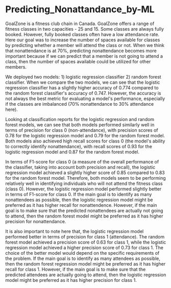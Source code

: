 # Predicting_Nonattandance_by-ML

GoalZone is a fitness club chain in Canada. GoalZone offers a range of fitness classes in two capacities - 25 and 15.
Some classes are always fully booked. However, fully booked classes often have a low attendance rate.
Here our goal was to increase the number of spaces available for classes by predicting whether a member will attend the class or not. When we think that nonattendance is at 70%, predicting nonattendance becomes more important because if we can predict that a member is not going to attend a class, then the number of spaces available could be utilized for other members.

We deployed two models: 1) logistic regression classifier 2) random forest classifier.
When we compare the two models, we can see that the logistic regression classifier has a slightly higher accuracy of 0.774 compared to the random forest classifier's accuracy of 0.747. However, the accuracy is not always the best metric for evaluating a model's performance, especially if the classes are imbalanced (70% nonattendance to 30% attendance here).

Looking at classification reports for the logistic regression and random forest models, we can see that both models performed similarly well in terms of precision for class 0 (non-attendance), with precision scores of 0.78 for the logistic regression model and 0.79 for the random forest model.
Both models also achieved high recall scores for class 0 (the model's ability to correctly identify nonattendance), with recall scores of 0.93 for the logistic regression model and 0.87 for the random forest model.

In terms of F1-score for class 0 (a measure of the overall performance of the classifier, taking into account both precision and recall), the logistic regression model achieved a slightly higher score of 0.85 compared to 0.83 for the random forest model.
Therefore, both models seem to be performing relatively well in identifying individuals who will not attend the fitness class (class 0). However, the logistic regression model performed slightly better in terms of F1-score for class 0. If the main goal is to identify as many nonattendees as possible, then the logistic regression model might be preferred as it has higher recall for nonattendence. However, if the main goal is to make sure that the predicted nonattendees are actually not going to attend, then the random forest model might be preferred as it has higher precision for nonattendance.

It is also important to note here that, the logistic regression model performed better in terms of precision for class 1 (attendance). The random forest model achieved a precision score of 0.63 for class 1, while the logistic regression model achieved a higher precision score of 0.73 for class 1.
The choice of the better model would depend on the specific requirements of the problem. If the main goal is to identify as many attendees as possible, then the random forest regression model might be preferred as it has higher recall for class 1. However, if the main goal is to make sure that the predicted attendees are actually going to attend, then the logistic regression model might be preferred as it has higher precision for class 1.

